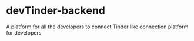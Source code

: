# devTinder-backend
A platform for all the developers to connect
Tinder like connection platform for developers